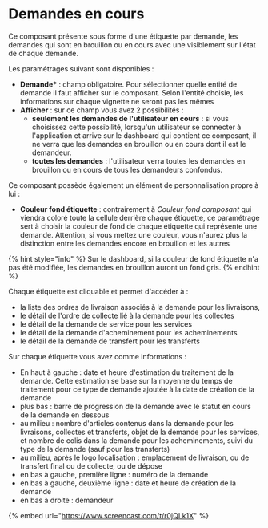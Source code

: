 # Demandes en cours

Ce composant présente sous forme d'une étiquette par demande, les demandes qui sont en brouillon ou en cours avec une visiblement sur l'état de chaque demande.&#x20;

Les paramétrages suivant sont disponibles :&#x20;

* **Demande\*** : champ obligatoire. Pour sélectionner quelle entité de demande il faut afficher sur le composant. Selon l'entité choisie, les informations sur chaque vignette ne seront pas les mêmes
* **Afficher** : sur ce champ vous avez 2 possibilités :&#x20;
  * **seulement les demandes de l'utilisateur en cours** : si vous choisissez cette possibilité, lorsqu'un utilisateur se connecter à l'application et arrive sur le dashboard qui contient ce composant, il ne verra que les demandes en brouillon ou en cours dont il est le demandeur.
  * **toutes les demandes** : l'utilisateur verra toutes les demandes en brouillon ou en cours de tous les demandeurs confondus.&#x20;

Ce composant possède également un élément de personnalisation propre à lui :&#x20;

* **Couleur fond étiquette** : contrairement à _Couleur fond composant_ qui viendra coloré toute la cellule derrière chaque étiquette, ce paramétrage sert à choisir la couleur de fond de chaque étiquette qui représente une demande. Attention, si vous mettez une couleur, vous n'aurez plus la distinction entre les demandes encore en brouillon et les autres

{% hint style="info" %}
Sur le dashboard, si la couleur de fond étiquette n'a pas été modifiée, les demandes en brouillon auront un fond gris.
{% endhint %}

Chaque étiquette est cliquable et permet d'accéder à :&#x20;

* la liste des ordres de livraison associés à la demande pour les livraisons,&#x20;
* le détail de l'ordre de collecte lié à la demande pour les collectes
* le détail de la demande de service pour les services
* le détail de la demande d'acheminement pour les acheminements
* le détail de la demande de transfert pour les transferts

Sur chaque étiquette vous avez comme informations :&#x20;

* En haut à gauche : date et heure d'estimation du traitement de la demande. Cette estimation se base sur la moyenne du temps de traitement pour ce type de demande ajoutée à la date de création de la demande
* plus bas : barre de progression de la demande avec le statut en cours de la demande en dessous
* au milieu : nombre d'articles contenus dans la demande pour les livraisons, collectes et transferts, objet de la demande pour les services, et nombre de colis dans la demande pour les acheminements, suivi du type de la demande (sauf pour les transferts)
* au milieu, après le logo localisation : emplacement de livraison, ou de transfert final ou de collecte, ou de dépose
* en bas à gauche, première ligne : numéro de la demande
* en bas à gauche, deuxième ligne : date et heure de création de la demande
* en bas à droite : demandeur

{% embed url="https://www.screencast.com/t/r0jQLk1X" %}
